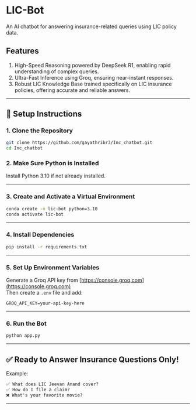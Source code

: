 # LIC-Bot

An AI chatbot for answering insurance-related queries using LIC policy data.

## Features

1. High-Speed Reasoning powered by DeepSeek R1, enabling rapid understanding of complex queries.
2. Ultra-Fast Inference using Groq, ensuring near-instant responses.
3. Robust LIC Knowledge Base trained specifically on LIC insurance policies, offering accurate and reliable answers.

---

## 🔧 Setup Instructions

### 1. Clone the Repository

```bash
git clone https://github.com/gayathribr3/Inc_chatbot.git
cd Inc_chatbot
```

### 2. Make Sure Python is Installed

Install Python 3.10 if not already installed.

---

### 3. Create and Activate a Virtual Environment

```bash
conda create -n lic-bot python=3.10
conda activate lic-bot
```

---

### 4. Install Dependencies

```bash
pip install -r requirements.txt
```

---

### 5. Set Up Environment Variables

Generate a Groq API key from [https://console.groq.com](https://console.groq.com)  
Then create a `.env` file and add:

```
GROQ_API_KEY=your-api-key-here
```

---

### 6. Run the Bot

```bash
python app.py
```

---

## ✅ Ready to Answer Insurance Questions Only!

Example:

```txt
✅ What does LIC Jeevan Anand cover?
✅ How do I file a claim?
❌ What's your favorite movie?
```

---

```

```
